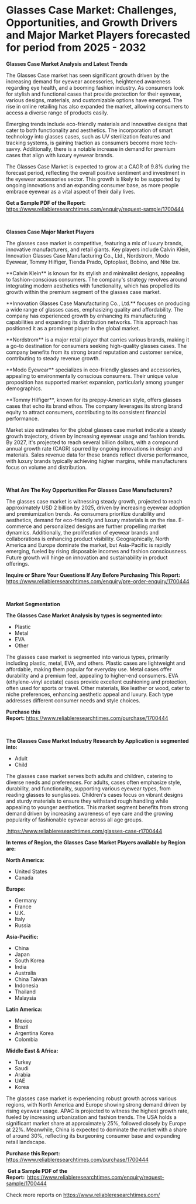 <p><h1>Glasses Case Market: Challenges, Opportunities, and Growth Drivers and Major Market Players forecasted for period from 2025 - 2032</h1></p><p><strong>Glasses Case Market Analysis and Latest Trends</strong></p>
<p><p>The Glasses Case market has seen significant growth driven by the increasing demand for eyewear accessories, heightened awareness regarding eye health, and a booming fashion industry. As consumers look for stylish and functional cases that provide protection for their eyewear, various designs, materials, and customizable options have emerged. The rise in online retailing has also expanded the market, allowing consumers to access a diverse range of products easily.</p><p>Emerging trends include eco-friendly materials and innovative designs that cater to both functionality and aesthetics. The incorporation of smart technology into glasses cases, such as UV sterilization features and tracking systems, is gaining traction as consumers become more tech-savvy. Additionally, there is a notable increase in demand for premium cases that align with luxury eyewear brands.</p><p>The Glasses Case Market is expected to grow at a CAGR of 9.8% during the forecast period, reflecting the overall positive sentiment and investment in the eyewear accessories sector. This growth is likely to be supported by ongoing innovations and an expanding consumer base, as more people embrace eyewear as a vital aspect of their daily lives.</p></p>
<p><strong>Get a Sample PDF of the Report:&nbsp;</strong> <a href="https://www.reliableresearchtimes.com/enquiry/request-sample/1700444?utm_campaign=2263&utm_medium=2&utm_source=Github&utm_content=ia&utm_term=27032025&utm_id=glasses-case">https://www.reliableresearchtimes.com/enquiry/request-sample/1700444</a></p>
<p>&nbsp;</p>
<p><strong>Glasses Case Major Market Players</strong></p>
<p><p>The glasses case market is competitive, featuring a mix of luxury brands, innovative manufacturers, and retail giants. Key players include Calvin Klein, Innovation Glasses Case Manufacturing Co., Ltd., Nordstrom, Modo Eyewear, Tommy Hilfiger, Tienda Prado, Optoplast, Bobino, and Nite Ize.</p><p>**Calvin Klein** is known for its stylish and minimalist designs, appealing to fashion-conscious consumers. The company's strategy revolves around integrating modern aesthetics with functionality, which has propelled its growth within the premium segment of the glasses case market. </p><p>**Innovation Glasses Case Manufacturing Co., Ltd.** focuses on producing a wide range of glasses cases, emphasizing quality and affordability. The company has experienced growth by enhancing its manufacturing capabilities and expanding its distribution networks. This approach has positioned it as a prominent player in the global market.</p><p>**Nordstrom** is a major retail player that carries various brands, making it a go-to destination for consumers seeking high-quality glasses cases. The company benefits from its strong brand reputation and customer service, contributing to steady revenue growth.</p><p>**Modo Eyewear** specializes in eco-friendly glasses and accessories, appealing to environmentally conscious consumers. Their unique value proposition has supported market expansion, particularly among younger demographics.</p><p>**Tommy Hilfiger**, known for its preppy-American style, offers glasses cases that echo its brand ethos. The company leverages its strong brand equity to attract consumers, contributing to its consistent financial performance.</p><p>Market size estimates for the global glasses case market indicate a steady growth trajectory, driven by increasing eyewear usage and fashion trends. By 2027, it's projected to reach several billion dollars, with a compound annual growth rate (CAGR) spurred by ongoing innovations in design and materials. Sales revenue data for these brands reflect diverse performance, with luxury brands typically achieving higher margins, while manufacturers focus on volume and distribution.</p></p>
<p>&nbsp;</p>
<p><strong>What Are The Key Opportunities For Glasses Case Manufacturers?</strong></p>
<p><p>The glasses case market is witnessing steady growth, projected to reach approximately USD 2 billion by 2025, driven by increasing eyewear adoption and premiumization trends. As consumers prioritize durability and aesthetics, demand for eco-friendly and luxury materials is on the rise. E-commerce and personalized designs are further propelling market dynamics. Additionally, the proliferation of eyewear brands and collaborations is enhancing product visibility. Geographically, North America and Europe dominate the market, but Asia-Pacific is rapidly emerging, fueled by rising disposable incomes and fashion consciousness. Future growth will hinge on innovation and sustainability in product offerings.</p></p>
<p><strong>Inquire or Share Your Questions If Any Before Purchasing This Report:</strong> <a href="https://www.reliableresearchtimes.com/enquiry/pre-order-enquiry/1700444?utm_campaign=2263&utm_medium=2&utm_source=Github&utm_content=ia&utm_term=27032025&utm_id=glasses-case">https://www.reliableresearchtimes.com/enquiry/pre-order-enquiry/1700444</a></p>
<p>&nbsp;</p>
<p><strong>Market Segmentation</strong></p>
<p><strong>The Glasses Case Market Analysis by types is segmented into:</strong></p>
<p><ul><li>Plastic</li><li>Metal</li><li>EVA</li><li>Other</li></ul></p>
<p><p>The glasses case market is segmented into various types, primarily including plastic, metal, EVA, and others. Plastic cases are lightweight and affordable, making them popular for everyday use. Metal cases offer durability and a premium feel, appealing to higher-end consumers. EVA (ethylene-vinyl acetate) cases provide excellent cushioning and protection, often used for sports or travel. Other materials, like leather or wood, cater to niche preferences, enhancing aesthetic appeal and luxury. Each type addresses different consumer needs and style choices.</p></p>
<p><strong>Purchase this Report:&nbsp;</strong><a href="https://www.reliableresearchtimes.com/purchase/1700444?utm_campaign=2263&utm_medium=2&utm_source=Github&utm_content=ia&utm_term=27032025&utm_id=glasses-case">https://www.reliableresearchtimes.com/purchase/1700444</a></p>
<p>&nbsp;</p>
<p><strong>The Glasses Case Market Industry Research by Application is segmented into:</strong></p>
<p><ul><li>Adult</li><li>Child</li></ul></p>
<p><p>The glasses case market serves both adults and children, catering to diverse needs and preferences. For adults, cases often emphasize style, durability, and functionality, supporting various eyewear types, from reading glasses to sunglasses. Children's cases focus on vibrant designs and sturdy materials to ensure they withstand rough handling while appealing to younger aesthetics. This market segment benefits from strong demand driven by increasing awareness of eye care and the growing popularity of fashionable eyewear across all age groups.</p></p>
<p><a href="https://www.reliableresearchtimes.com/glasses-case-r1700444?utm_campaign=2263&utm_medium=2&utm_source=Github&utm_content=ia&utm_term=27032025&utm_id=glasses-case">&nbsp;https://www.reliableresearchtimes.com/glasses-case-r1700444</a></p>
<p><strong>In terms of Region, the Glasses Case Market Players available by Region are:</strong></p>
<p>
    <p> <strong> North America: </strong>
        <ul>
            <li>United States</li>
            <li>Canada</li>
        </ul>
        </p> 
    <p> <strong> Europe: </strong>
        <ul>
            <li>Germany</li>
            <li>France</li>
            <li>U.K.</li>
            <li>Italy</li>
            <li>Russia</li>
        </ul>
        </p> 
    <p> <strong> Asia-Pacific: </strong>
        <ul>
            <li>China</li>
            <li>Japan</li>
            <li>South Korea</li>
            <li>India</li>
            <li>Australia</li>
            <li>China Taiwan</li>
            <li>Indonesia</li>
            <li>Thailand</li>
            <li>Malaysia</li>
        </ul>
        </p> 
    <p> <strong> Latin America: </strong>
        <ul>
            <li>Mexico</li>
            <li>Brazil</li>
            <li>Argentina Korea</li>
            <li>Colombia</li>
        </ul>
        </p> 
    <p> <strong> Middle East & Africa: </strong>
        <ul>
            <li>Turkey</li>
            <li>Saudi</li>
            <li>Arabia</li>
            <li>UAE</li>
            <li>Korea</li>
        </ul>
    </p>
    </p>
<p><p>The glasses case market is experiencing robust growth across various regions, with North America and Europe showing strong demand driven by rising eyewear usage. APAC is projected to witness the highest growth rate, fueled by increasing urbanization and fashion trends. The USA holds a significant market share at approximately 25%, followed closely by Europe at 22%. Meanwhile, China is expected to dominate the market with a share of around 30%, reflecting its burgeoning consumer base and expanding retail landscape.</p></p>
<p><strong>Purchase this Report: </strong><a href="https://www.reliableresearchtimes.com/purchase/1700444?utm_campaign=2263&utm_medium=2&utm_source=Github&utm_content=ia&utm_term=27032025&utm_id=glasses-case">https://www.reliableresearchtimes.com/purchase/1700444</a></p>
<p>&nbsp;<strong>Get a Sample PDF of the Report:&nbsp;&nbsp;</strong><a href="https://www.reliableresearchtimes.com/enquiry/request-sample/1700444?utm_campaign=2263&utm_medium=2&utm_source=Github&utm_content=ia&utm_term=27032025&utm_id=glasses-case">https://www.reliableresearchtimes.com/enquiry/request-sample/1700444</a></p>
<p><strong></strong></p>
<p>Check more reports on <a href="https://www.reliableresearchtimes.com/?utm_campaign=2263&utm_medium=2&utm_source=Github&utm_content=ia&utm_term=27032025&utm_id=glasses-case">https://www.reliableresearchtimes.com/</a></p>